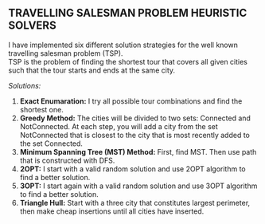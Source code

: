 TRAVELLING SALESMAN PROBLEM HEURISTIC SOLVERS  
----------------------------------------------  
I have implemented six different solution strategies for the well known travelling salesman problem (TSP).  
TSP is the problem of finding the shortest tour that covers all given cities such that the tour starts and ends at the same city. 

*Solutions:*  

1. **Exact Enumaration:** I try all possible tour combinations and find the shortest one.
2. **Greedy Method:** The cities will be divided to two sets: Connected and NotConnected.
At each step, you will add a city from the set NotConnected that is closest to the city that is most recently added to the set Connected.
3. **Minimum Spanning Tree (MST) Method:** First, find MST. Then use path that is constructed with DFS.
4. **2OPT:** I start with a valid random solution and use 2OPT algorithm to find a better solution.
5. **3OPT:** I start again with a valid random solution and use 3OPT algorithm to find a better solution.
6. **Triangle Hull:** Start with a three city that constitutes largest perimeter, then make cheap insertions until all cities have inserted.

